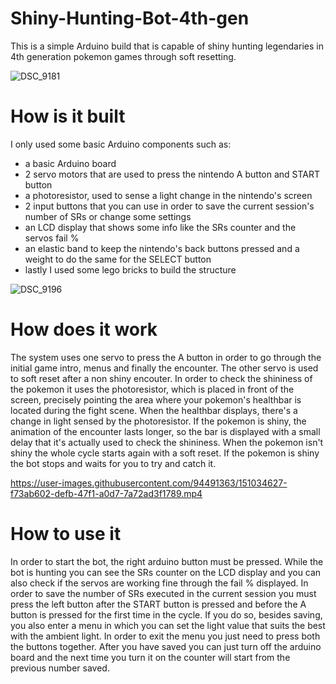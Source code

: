 # Shiny-Hunting-Bot-4th-gen

This is a simple Arduino build that is capable of shiny hunting legendaries in 4th generation pokemon games through soft resetting.

![DSC_9181](https://user-images.githubusercontent.com/94491363/151028208-cc47c95d-c850-4d97-adab-d11d3cb21ca8.jpg)

# How is it built

I only used some basic Arduino components such as:
- a basic Arduino board
- 2 servo motors that are used to press the nintendo A button and START button
- a photoresistor, used to sense a light change in the nintendo's screen
- 2 input buttons that you can use in order to save the current session's number of SRs or change some settings
- an LCD display that shows some info like the SRs counter and the servos fail %
- an elastic band to keep the nintendo's back buttons pressed and a weight to do the same for the SELECT button
- lastly I used some lego bricks to build the structure

![DSC_9196](https://user-images.githubusercontent.com/94491363/151029009-72e00bdd-3384-4df0-9e77-08b9877b6db3.jpg)


# How does it work

The system uses one servo to press the A button in order to go through the initial game intro, menus and finally the encounter. The other servo is used to soft reset 
after a non shiny encouter. In order to check the shininess of the pokemon it uses the photoresistor, which is placed in front of the screen, precisely pointing the area  where your pokemon's 
healthbar is located during the fight scene. When the healthbar displays, there's a change in light sensed by the photoresistor. If the pokemon is shiny, the animation 
of the encounter lasts longer, so the bar is displayed with a small delay that it's actually used to check the shininess. When the pokemon isn't shiny the whole cycle starts 
again with a soft reset. If the pokemon is shiny the bot stops and waits for you to try and catch it. 


https://user-images.githubusercontent.com/94491363/151034627-f73ab602-defb-47f1-a0d7-7a72ad3f1789.mp4

# How to use it
In order to start the bot, the right arduino button must be pressed. While the bot is hunting you can see the SRs counter on the LCD 
display and you can also check if the servos are working fine through the fail % displayed. In order to save the number of SRs executed in the current session you must
press the left button after the START button is pressed and before the A button is pressed for the first time in the cycle. If you do so, besides saving, you also enter a 
menu in which you can set the light value that suits the best with the ambient light. In order to exit the menu you just need to press both the buttons together.
After you have saved you can just turn off the arduino board and the next time you turn it on the counter will start from the previous number saved.






